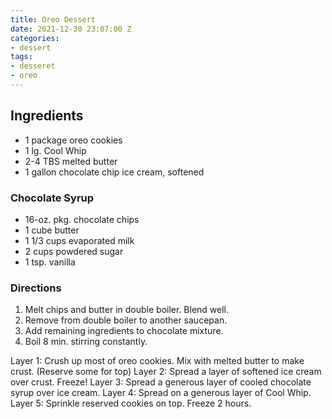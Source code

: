```yaml
---
title: Oreo Dessert
date: 2021-12-30 23:07:00 Z
categories:
- dessert
tags:
- desseret
- oreo
---
```


## Ingredients

* 1 package oreo cookies
* 1 lg. Cool Whip 
* 2-4 TBS melted butter 
* 1 gallon chocolate chip ice cream, softened

### Chocolate Syrup
* 16-oz. pkg. chocolate chips 
* 1 cube butter 
* 1 1/3 cups evaporated milk 
* 2 cups powdered sugar 
* 1 tsp. vanilla 

### Directions 
1. Melt chips and butter in double boiler. Blend well. 
2. Remove from double boiler to another saucepan. 
3. Add remaining ingredients to chocolate mixture. 
4. Boil 8 min. stirring constantly. 

Layer 1: 
Crush up most of oreo cookies. Mix with melted butter to 
make crust. (Reserve some for top) 
Layer 2: 
Spread a layer of softened ice cream over crust. Freeze! 
Layer 3: 
Spread a generous layer of cooled chocolate syrup over ice 
cream. 
Layer 4: 
Spread on a generous layer of Cool Whip. 
Layer 5: Sprinkle reserved cookies on top. Freeze 2 hours. 
